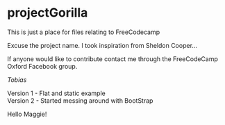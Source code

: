 # projectGorilla


This is just a place for files relating to FreeCodecamp

Excuse the project name. I took inspiration from Sheldon Cooper...

If anyone would like to contribute contact me through the FreeCodeCamp Oxford Facebook group.

<em>Tobias</em>




Version 1 - Flat and static example<br>
Version 2 - Started messing around with BootStrap

Hello Maggie!
